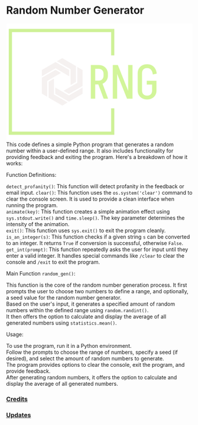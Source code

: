 # Random Number Generator
![logo](/noncode/logo.png)
This code defines a simple Python program that generates a random number within a user-defined range. It also includes functionality for providing feedback and exiting the program. Here's a breakdown of how it works:

Function Definitions:

`detect_profanity()`: This function will detect profanity in the feedback or email input.
`clear()`: This function uses the `os.system('clear')` command to clear the console screen. It is used to provide a clean interface when running the program.  
`animate(key)`: This function creates a simple animation effect using `sys.stdout.write()` and `time.sleep()`. The key parameter determines the intensity of the animation.  
`exit()`: This function uses `sys.exit()` to exit the program cleanly.  
`is_an_integer(s)`: This function checks if a given string `s` can be converted to an integer. It returns `True` if conversion is successful, otherwise `False`.  
`get_int(prompt)`: This function repeatedly asks the user for input until they enter a valid integer. It handles special commands like `/clear` to clear the console and `/exit` to exit the program.  

Main Function `random_gen()`:  

This function is the core of the random number generation process. It first prompts the user to choose two numbers to define a range, and optionally, a seed value for the random number generator.  
Based on the user's input, it generates a specified amount of random numbers within the defined range using `random.randint()`.  
It then offers the option to calculate and display the average of all generated numbers using `statistics.mean()`.  

Usage:  

To use the program, run it in a Python environment.  
Follow the prompts to choose the range of numbers, specify a seed (if desired), and select the amount of random numbers to generate.  
The program provides options to clear the console, exit the program, and provide feedback.  
After generating random numbers, it offers the option to calculate and display the average of all generated numbers.  

### [Credits](Credits.md)
### [Updates](UpdateLog.md)
